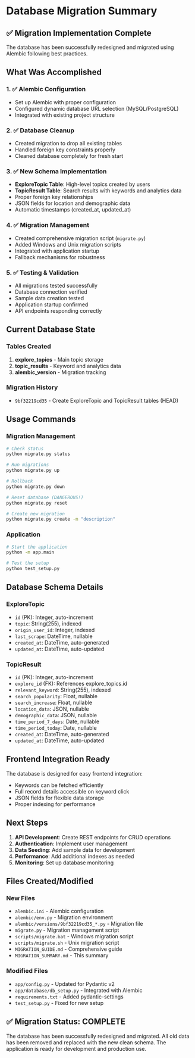 # Database Migration Summary

## ✅ Migration Implementation Complete

The database has been successfully redesigned and migrated using Alembic following best practices.

## What Was Accomplished

### 1. ✅ Alembic Configuration
- Set up Alembic with proper configuration
- Configured dynamic database URL selection (MySQL/PostgreSQL)
- Integrated with existing project structure

### 2. ✅ Database Cleanup
- Created migration to drop all existing tables
- Handled foreign key constraints properly
- Cleaned database completely for fresh start

### 3. ✅ New Schema Implementation
- **ExploreTopic Table**: High-level topics created by users
- **TopicResult Table**: Search results with keywords and analytics data
- Proper foreign key relationships
- JSON fields for location and demographic data
- Automatic timestamps (created_at, updated_at)

### 4. ✅ Migration Management
- Created comprehensive migration script (`migrate.py`)
- Added Windows and Unix migration scripts
- Integrated with application startup
- Fallback mechanisms for robustness

### 5. ✅ Testing & Validation
- All migrations tested successfully
- Database connection verified
- Sample data creation tested
- Application startup confirmed
- API endpoints responding correctly

## Current Database State

### Tables Created
1. **explore_topics** - Main topic storage
2. **topic_results** - Keyword and analytics data
3. **alembic_version** - Migration tracking

### Migration History
- `9bf32219cd35` - Create ExploreTopic and TopicResult tables (HEAD)

## Usage Commands

### Migration Management
```bash
# Check status
python migrate.py status

# Run migrations
python migrate.py up

# Rollback
python migrate.py down

# Reset database (DANGEROUS!)
python migrate.py reset

# Create new migration
python migrate.py create -m "description"
```

### Application
```bash
# Start the application
python -m app.main

# Test the setup
python test_setup.py
```

## Database Schema Details

### ExploreTopic
- `id` (PK): Integer, auto-increment
- `topic`: String(255), indexed
- `origin_user_id`: Integer, indexed
- `last_scrape`: DateTime, nullable
- `created_at`: DateTime, auto-generated
- `updated_at`: DateTime, auto-updated

### TopicResult
- `id` (PK): Integer, auto-increment
- `explore_id` (FK): References explore_topics.id
- `relevant_keyword`: String(255), indexed
- `search_popularity`: Float, nullable
- `search_increase`: Float, nullable
- `location_data`: JSON, nullable
- `demographic_data`: JSON, nullable
- `time_period_7_days`: Date, nullable
- `time_period_today`: Date, nullable
- `created_at`: DateTime, auto-generated
- `updated_at`: DateTime, auto-updated

## Frontend Integration Ready

The database is designed for easy frontend integration:
- Keywords can be fetched efficiently
- Full record details accessible on keyword click
- JSON fields for flexible data storage
- Proper indexing for performance

## Next Steps

1. **API Development**: Create REST endpoints for CRUD operations
2. **Authentication**: Implement user management
3. **Data Seeding**: Add sample data for development
4. **Performance**: Add additional indexes as needed
5. **Monitoring**: Set up database monitoring

## Files Created/Modified

### New Files
- `alembic.ini` - Alembic configuration
- `alembic/env.py` - Migration environment
- `alembic/versions/9bf32219cd35_*.py` - Migration file
- `migrate.py` - Migration management script
- `scripts/migrate.bat` - Windows migration script
- `scripts/migrate.sh` - Unix migration script
- `MIGRATION_GUIDE.md` - Comprehensive guide
- `MIGRATION_SUMMARY.md` - This summary

### Modified Files
- `app/config.py` - Updated for Pydantic v2
- `app/database/db_setup.py` - Integrated with Alembic
- `requirements.txt` - Added pydantic-settings
- `test_setup.py` - Fixed for new setup

## ✅ Migration Status: COMPLETE

The database has been successfully redesigned and migrated. All old data has been removed and replaced with the new clean schema. The application is ready for development and production use.
